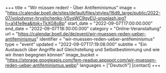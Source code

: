 +++
title = "Wir müssen reden! - Über Antifeminismus"
image = "https://calendar.boell.de/sites/default/files/styles/16d9_large/public/2022-07/volodymyr-hryshchenko-V5vqWC9gyEU-unsplash.jpg?h=a141e9ea&itok=TkXG8oBp"
start_date = "2022-09-07T17:00:00.000"
end_date = "2022-09-07T18:30:00.000"
category = "Online-Veranstaltung"
url = "https://calendar.boell.de/de/event/wir-muessen-reden-ueber-antifeminismus"
identifier = "wir-muessen-reden-ueber-antifeminismus"
type = "event"
updated = "2022-09-07T17:19:08.000"
subtitle = "Ein Austausch über Angriffe auf Gleichstellung und Selbstbestimmung und wie wir ihnen begegnen können"
image_bucket = "https://storage.googleapis.com/fem-readup.appspot.com/wir-muessen-reden-ueber-antifeminismus.webp"
languages = ["Deutsch"]
[contact]
+++